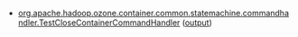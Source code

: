  * [org.apache.hadoop.ozone.container.common.statemachine.commandhandler.TestCloseContainerCommandHandler](hadoop-hdds/container-service/org.apache.hadoop.ozone.container.common.statemachine.commandhandler.TestCloseContainerCommandHandler.txt) ([output](hadoop-hdds/container-service/org.apache.hadoop.ozone.container.common.statemachine.commandhandler.TestCloseContainerCommandHandler-output.txt/\n))

